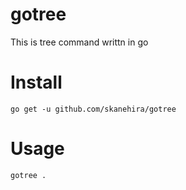 # gotree
This is tree command writtn in go

# Install
```
go get -u github.com/skanehira/gotree
```

# Usage
```
gotree .
```
